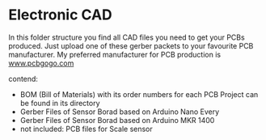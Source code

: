 # Electronic CAD
 In this folder structure you find all CAD files you need to get your PCBs produced.
 Just upload one of these gerber packets to your favourite PCB manufacturer. 
My preferred manufacturer for PCB production is www.pcbgogo.com 
 

 contend:
 - BOM (Bill of Materials) with its order numbers for each PCB Project can be found in its directory
 - Gerber Files of Sensor Borad based on Arduino Nano Every
 - Gerber Files of Sensor Borad based on Arduino MKR 1400
 - not included: PCB files for Scale sensor
